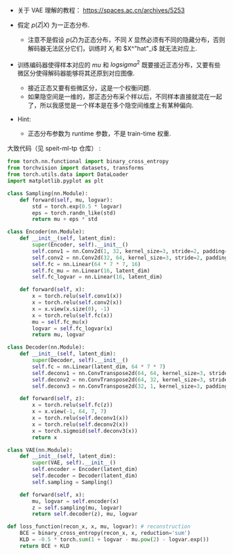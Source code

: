 - 关于 VAE 理解的教程： https://spaces.ac.cn/archives/5253

- 假定 $p(Z|X)$ 为一正态分布.
    - 注意不是假设 $p(Z)$为正态分布，不同 $X$ 显然必须有不同的隐藏分布，否则解码器无法区分它们，训练时 $X_i$ 和 $X^"hat"_i$ 就无法对应上.
- 训练编码器使得样本对应的 $mu$ 和 $log sigma^2$ 既要接近正态分布，又要有些微区分使得解码器能够将其还原到对应图像.
    - 接近正态又要有些微区分，这是一个权衡问题.
    - 如果隐空间是一维的，那正态分布采个样以后，不同样本直接就混在一起了，所以我感觉是一个样本是在多个隐空间维度上有某种偏向.
- Hint:
    - 正态分布参数为 runtime 参数，不是 train-time 权重.

大致代码（见 speit-ml-tp 仓库） :

```python
from torch.nn.functional import binary_cross_entropy
from torchvision import datasets, transforms
from torch.utils.data import DataLoader
import matplotlib.pyplot as plt

class Sampling(nn.Module):
    def forward(self, mu, logvar):
        std = torch.exp(0.5 * logvar)
        eps = torch.randn_like(std)
        return mu + eps * std

class Encoder(nn.Module):
    def __init__(self, latent_dim):
        super(Encoder, self).__init__()
        self.conv1 = nn.Conv2d(1, 32, kernel_size=3, stride=2, padding=1)
        self.conv2 = nn.Conv2d(32, 64, kernel_size=3, stride=2, padding=1)
        self.fc = nn.Linear(64 * 7 * 7, 16)
        self.fc_mu = nn.Linear(16, latent_dim)
        self.fc_logvar = nn.Linear(16, latent_dim)

    def forward(self, x):
        x = torch.relu(self.conv1(x))
        x = torch.relu(self.conv2(x))
        x = x.view(x.size(0), -1)
        x = torch.relu(self.fc(x))
        mu = self.fc_mu(x)
        logvar = self.fc_logvar(x)
        return mu, logvar

class Decoder(nn.Module):
    def __init__(self, latent_dim):
        super(Decoder, self).__init__()
        self.fc = nn.Linear(latent_dim, 64 * 7 * 7)
        self.deconv1 = nn.ConvTranspose2d(64, 64, kernel_size=3, stride=2, padding=1, output_padding=1)
        self.deconv2 = nn.ConvTranspose2d(64, 32, kernel_size=3, stride=2, padding=1, output_padding=1)
        self.deconv3 = nn.ConvTranspose2d(32, 1, kernel_size=3, padding=1)

    def forward(self, z):
        x = torch.relu(self.fc(z))
        x = x.view(-1, 64, 7, 7)
        x = torch.relu(self.deconv1(x))
        x = torch.relu(self.deconv2(x))
        x = torch.sigmoid(self.deconv3(x))
        return x

class VAE(nn.Module):
    def __init__(self, latent_dim):
        super(VAE, self).__init__()
        self.encoder = Encoder(latent_dim)
        self.decoder = Decoder(latent_dim)
        self.sampling = Sampling()

    def forward(self, x):
        mu, logvar = self.encoder(x)
        z = self.sampling(mu, logvar)
        return self.decoder(z), mu, logvar

def loss_function(recon_x, x, mu, logvar): # reconstruction
    BCE = binary_cross_entropy(recon_x, x, reduction='sum')
    KLD = -0.5 * torch.sum(1 + logvar - mu.pow(2) - logvar.exp())
    return BCE + KLD
```
